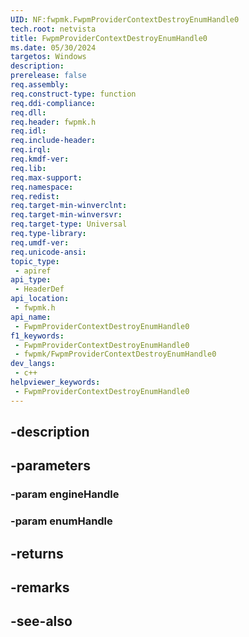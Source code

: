 ```yaml
---
UID: NF:fwpmk.FwpmProviderContextDestroyEnumHandle0
tech.root: netvista
title: FwpmProviderContextDestroyEnumHandle0
ms.date: 05/30/2024
targetos: Windows
description: 
prerelease: false
req.assembly: 
req.construct-type: function
req.ddi-compliance: 
req.dll: 
req.header: fwpmk.h
req.idl: 
req.include-header: 
req.irql: 
req.kmdf-ver: 
req.lib: 
req.max-support: 
req.namespace: 
req.redist: 
req.target-min-winverclnt: 
req.target-min-winversvr: 
req.target-type: Universal
req.type-library: 
req.umdf-ver: 
req.unicode-ansi: 
topic_type:
 - apiref
api_type:
 - HeaderDef
api_location:
 - fwpmk.h
api_name:
 - FwpmProviderContextDestroyEnumHandle0
f1_keywords:
 - FwpmProviderContextDestroyEnumHandle0
 - fwpmk/FwpmProviderContextDestroyEnumHandle0
dev_langs:
 - c++
helpviewer_keywords:
 - FwpmProviderContextDestroyEnumHandle0
---
```


## -description

## -parameters

### -param engineHandle

### -param enumHandle

## -returns

## -remarks

## -see-also

